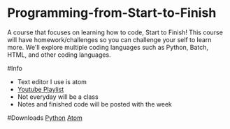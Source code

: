 # Programming-from-Start-to-Finish
A course that focuses on learning how to code, Start to Finish! This course will have homework/challenges so you can challenge your self to learn more. We'll explore multiple coding languages such as Python, Batch, HTML, and other coding languages. 

#Info
* Text editor I use is atom
* [Youtube Playlist](https://www.youtube.com/playlist?list=PLpgAWO7EX5f0U7a2N1x-HEBPAAoQVKkjE "Programming from Start to Finish Playlist")
* Not everyday will be a class
* Notes and finished code will be posted with the week

#Downloads
[Python](https://www.python.org/ "Python's Homepage")
[Atom](https://atom.io/ "Atom's Homepage")
